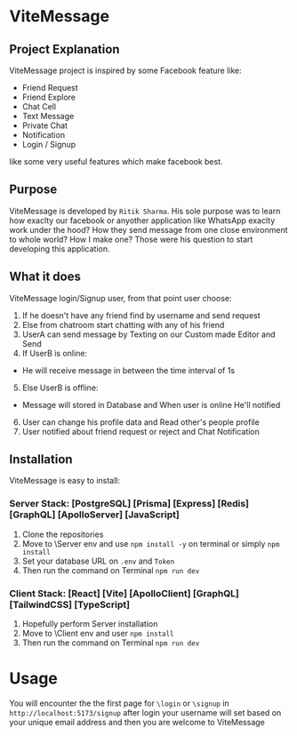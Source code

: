 # ViteMessage

## Project Explanation

ViteMessage project is inspired by some Facebook feature like:

- Friend Request
- Friend Explore
- Chat Cell
- Text Message
- Private Chat
- Notification
- Login / Signup

like some very useful features which make facebook best.

## Purpose

ViteMessage is developed by `Ritik Sharma`. His sole purpose was to learn how exaclty our facebook or anyother application like WhatsApp exaclty work under the hood? How they send message from one close environment to whole world? How I make one? Those were his question to start developing this application.

## What it does

ViteMessage login/Signup user, from that point user choose:

1. If he doesn't have any friend find by username and send request
2. Else from chatroom start chatting with any of his friend
3. UserA can send message by Texting on our Custom made Editor and Send
4. If UserB is online:

- He will receive message in between the time interval of 1s

5. Else UserB is offline:

- Message will stored in Database and When user is online He'll notified

6. User can change his profile data and Read other's people profile
7. User notified about friend request or reject and Chat Notification

## Installation

ViteMessage is easy to install:

### Server Stack: [PostgreSQL] [Prisma] [Express] [Redis] [GraphQL] [ApolloServer] [JavaScript]

1. Clone the repositories
2. Move to \Server env and use `npm install -y` on terminal or simply `npm install`
3. Set your database URL on `.env` and `Token`
4. Then run the command on Terminal `npm run dev`

### Client Stack: [React] [Vite] [ApolloClient] [GraphQL] [TailwindCSS] [TypeScript]

1. Hopefully perform Server installation
2. Move to \Client env and user `npm install`
3. Then run the command on Terminal `npm run dev`

# Usage

You will encounter the the first page for `\login` or `\signup` in `http://localhost:5173/signup` after login your username will set based on your unique email address and then you are welcome to ViteMessage

